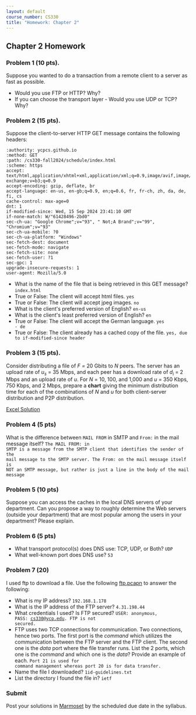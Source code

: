 ```yaml
---
layout: default
course_number: CS330
title: "Homework: Chapter 2"
---
```

## Chapter 2 Homework

### Problem 1 (10 pts).
Suppose you wanted to do a transaction from a remote client to a server as fast as possible.  
  - Would you use FTP or HTTP? Why?
  - If you can choose the transport layer - Would you use UDP or TCP? Why?

### Problem 2 (15 pts).
Suppose the client-to-server HTTP GET message contains the following headers:
```
:authority: ycpcs.github.io
:method: GET
:path: /cs330-fall2024/schedule/index.html
:scheme: https
accept: text/html,application/xhtml+xml,application/xml;q=0.9,image/avif,image/webp,image/apng,*/*;q=0.8,application/signed-exchange;v=b3;q=0.9
accept-encoding: gzip, deflate, br
accept-language: en-us, en-gb;q=0.9, en;q=0.6, fr, fr-ch, zh, da, de, fi, cs
cache-control: max-age=0
dnt: 1
if-modified-since: Wed, 15 Sep 2024 23:41:10 GMT
if-none-match: W/"61428496-2bd0"
sec-ch-ua: "Google Chrome";v="93", " Not;A Brand";v="99", "Chromium";v="93"
sec-ch-ua-mobile: ?0
sec-ch-ua-platform: "Windows"
sec-fetch-dest: document
sec-fetch-mode: navigate
sec-fetch-site: none
sec-fetch-user: ?1
sec-gpc: 1
upgrade-insecure-requests: 1
user-agent: Mozilla/5.0
```
  - What is the name of the file that is being retrieved in this GET message? <code>index.html</code>
  - True or False: The client will accept html files. <code>yes</code>
  - True or False: The client will accept jpeg images. <code>no</code>
  - What is the client's preferred version of English? <code>en-us</code>
  - What is the client's least preferred version of English? <code>en</code>
  - True or False: The client will accept the German language. <code>yes - de</code>
  - True or False: The client already has a cached copy of the file. <code>yes, due to if-modified-since header </code>

### Problem 3 (15 pts).
Consider distributing a file of _F =_ 20 Gbits to _N_ peers. The server has an upload rate of _u<sub>s</sub>_ = 35 Mbps, and each peer has a download rate of _d<sub>i</sub>_ = 2 Mbps and an upload rate of _u_.
For _N_ = 10, 100, and 1,000 and _u_ = 350 Kbps, 750 Kbps, and 2 Mbps, prepare a **chart** giving the minimum distribution time for each of the combinations of _N_ and _u_ for both client-server distribution and P2P distribution.

[Excel Solution](cs_vs_p2p.xlsx)

### Problem 4 (5 pts)
What is the difference between ```MAIL FROM``` in SMTP and ```From:``` in the mail message itself?
<code>The MAIL FROM: in SMTP is a message from the SMTP client that identifies the sender of the mail message to the SMTP server. The From: on the mail message itself is NOT an SMTP message, but rather is just a line in the body of the mail message
</code>

### Problem 5 (10 pts)
Suppose you can access the caches in the local DNS servers of your department. Can you propose a way to roughly determine the Web servers (outside your department) that are most popular among the users in your department? Please explain.

### Problem 6 (5 pts)
  - What transport protocol(s) does DNS use: TCP, UDP, or Both? <code>UDP</code>
  - What well-known port does DNS use? <code>53</code>

### Problem 7 (20)
I used ftp to download a file. Use the following [ftp.pcapn](../schedule/files/ftp.pcapng) to answer the following:
  - What is my IP address? <code>192.168.1.178</code>
  - What is the IP address of the FTP server? <code>4.31.198.44</code>
  - What credentials I used? Is FTP secured? <code>USER: anonymous, PASS: cs330@ycp.edu. FTP is not secured.</code>
  - FTP uses two TCP connections for communication. Two connections, hence two ports. The first port is the _command_ which utilizes the communication between the FTP server and the FTP client. The second one is the _data_ port where the file transfer runs. List the 2 ports, which one is the  _command_  and which one is the _data_? Provide an example of each. <code>Port 21 is used for command management whereas port 20 is for data transfer. </code>
  - Name the file I downloaded? <code>1id-guidelines.txt</code>
  - List the directory I found the file in? <code>ietf</code>


### Submit

Post your solutions in [Marmoset](https://cs.ycp.edu/marmoset) by the scheduled due date in the syllabus.
